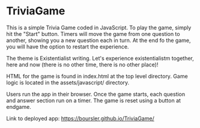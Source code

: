 # TriviaGame
This is a simple Trivia Game coded in JavaScript. To play the game, simply hit the "Start" button. Timers will move the game from one question to another, showing you a new question each in turn. At the end fo the game, you will have the option to restart the experience. 

The theme is Existentialist writing. Let's experience existentialistm together, here and now (there is no other time, there is no other place)!

HTML for the game is found in index.html at the top level directory. Game logic is located in the assets/javascript/ directory. 

Users run the app in their browser. Once the game starts, each question and answer section run on a timer. The game is reset using a button at endgame.

Link to deployed app: https://boursler.github.io/TriviaGame/
